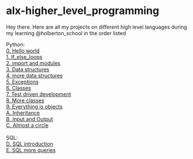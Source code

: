 # alx-higher_level_programming
Hey there. Here are all my projects on different high level languages during my learning @holberton_school in the order listed

Python:<br/>
[0. Hello world](https://github.com/Dennisco12/alx-higher_level_programming/tree/master/0x00-python-hello_world)<br/>
[1. If_else_loops](https://github.com/Dennisco12/alx-higher_level_programming/tree/master/0x01-python-if_else_loops_functions)<br/>
[2. import and modules](https://github.com/Dennisco12/alx-higher_level_programming/tree/master/0x00-python-hello_world)<br/>
[3. Data structures](https://github.com/Dennisco12/alx-higher_level_programming/tree/master/0x03-python-data_structures)<br/>
[4. more data structures](https://github.com/Dennisco12/alx-higher_level_programming/tree/master/0x04-python-more_data_structures)<br/>
[5. Exceptions](https://github.com/Dennisco12/alx-higher_level_programming/tree/master/0x05-python-exceptions)<br/>
[6. Classes](https://github.com/Dennisco12/alx-higher_level_programming/tree/master/0x06-python-classes)<br/>
[7. Test driven development](https://github.com/Dennisco12/alx-higher_level_programming/tree/master/0x07-python-test_driven_development)<br/>
[8. More classes](https://github.com/Dennisco12/alx-higher_level_programming/tree/master/0x08-python-more_classes)<br/>
[9. Everything is objects](https://github.com/Dennisco12/alx-higher_level_programming/tree/master/0x09-python-everything_is_object)<br/>
[A. Inheritance](https://github.com/Dennisco12/alx-higher_level_programming/tree/master/0x0A-python-inheritance)<br/>
[B. Input and Output](https://github.com/Dennisco12/alx-higher_level_programming/tree/master/0x0B-python-input_output)<br/>
[C. Almost a circle](https://github.com/Dennisco12/alx-higher_level_programming/tree/master/0x0C-python-almost_a_circle)<br/>
<br/>
SQL:<br/>
[D. SQL introduction](https://github.com/Dennisco12/alx-higher_level_programming/tree/master/0x0D-SQL_introduction)<br/>
[E. SQL more queries](https://github.com/Dennisco12/alx-higher_level_programming/tree/master/0x0E-SQL_more_queries)<br/>
